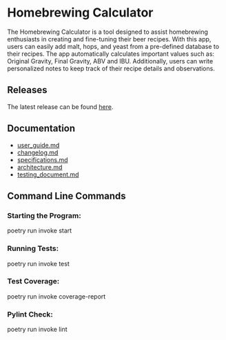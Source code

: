 # Homebrewing Calculator

The Homebrewing Calculator is a tool designed to assist homebrewing enthusiasts in creating and fine-tuning their beer recipes. With this app, users can easily add malt, hops, and yeast from a pre-defined database to their recipes. The app automatically calculates important values such as: Original Gravity, Final Gravity, ABV and IBU. Additionally, users can write personalized notes to keep track of their recipe details and observations.

## Releases

The latest release can be found [here](https://github.com/AleksiSaxlund/Homebrewing-Calculator/releases).

## Documentation

- [user_guide.md](./documentation/user_guide.md)
- [changelog.md](./documentation/changelog.md)
- [specifications.md](./documentation/specifications.md)
- [architecture.md](./documentation/architecture.md)
- [testing_document.md](./documentation/testing_document.md)

## Command Line Commands

### Starting the Program:

  poetry run invoke start

### Running Tests:

  poetry run invoke test

### Test Coverage:

  poetry run invoke coverage-report

### Pylint Check:

  poetry run invoke lint

